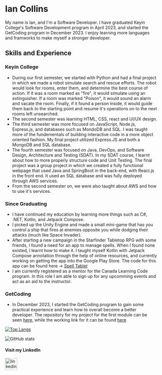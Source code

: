 # Ian Collins
My name is Ian, and I'm a Software Developer. I have graduated Keyin College's Software Development program in April 2023, and started the GetCoding program in December 2023. I enjoy learning more languages and framworks to make myself a stronger developer.

## Skills and Experience
### Keyin College
* During our first semester, we started with Python and had a final project in which we made a robot simulate search and rescue efforts. The robot would look for rooms, enter them, and determine the best course of action. If it was a room marked as "fire", it would simulate using an extinguisher. If a room was marked "Poison", it would sound an alarm and vacate the room. Finally, if it found a person inside, it would guide them back to the starting point and resume it's operations on to the next rooms left unsearched.
* The second semester was learning HTML, CSS, react and UI/UX design.
* The third semester was more focused on JavaScript, Node.js, Express.js, and databases such as MondoDB and SQL. I was taught more of the fundementals of building interactive code in a more object oriented fashion. My final project utilized Express.JS and both a MongoDB and SQL database.
* The fourth semester was focused on Java, DevOps, and Software Design, Architecture and Testing (SDAT). In my SDAT course, I learnt about how to more properly structure code and Unit Testing. The final project was a group project in which we created a fully functional webpage that used Java and SpringBoot in the back-end, with React.js in the front end. It used an SQL database and was fully deployed through AWS services.
* From the second semester on, we were also taught about AWS and how to use it's services.

### Since Graduating
* I have continued my education by learning more things such as C#, .NET, Kotlin, and Jetpack Compose.
* I picked up the Unity Engine and made a small mini-game that has you control a ship that fires at enemies opposite you while dodging their attacks (much like Space Invader).
* After starting a new campaign in the Starfinder Tabletop RPG with some friends, I found a need for an app to manage spells. When I found none existed, I learnt how to make it. I taught myself Kotlin with Jetpack Compose annotation through the help of online resources, and currently working on getting the app into the Google Play Store. The code for this app can be found here -> [Spell Tablet](https://github.com/Col-Ian/SpellListApplication)
* I am currently registered as a mentor for the Canada Learning Code program. In this role I am able to sign up for any upcomming events and act as an aid to the instructor.

### GetCoding
* In December 2023, I started the GetCoding program to gain some practical experience and learn how to overall become a better developer. The repository for my project for the first module can be seen [here](https://github.com/Col-Ian/Starfinder-GM-Helper), while the working link for it can be found [here](https://col-ian.github.io/Starfinder-GM-Helper/)


[![Top Langs](https://github-readme-stats.vercel.app/api/top-langs/?username=Col-Ian)](https://github.com/anuraghazra/github-readme-stats)

![GitHub stats](https://github-readme-stats.vercel.app/api?username=Col-Ian&show_icons=true&count_private=true)  

#### Visit my LinkedIn
[<img src='https://cdn.jsdelivr.net/npm/simple-icons@3.0.1/icons/linkedin.svg' alt='linkedin' height='40'>](https://www.linkedin.com/in/ian-collins-02232026a/)
